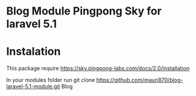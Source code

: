 # Blog Module Pingpong Sky for laravel 5.1


# Instalation

This package require https://sky.pingpong-labs.com/docs/2.0/installation


In your modules folder run git clone https://github.com/mauri870/blog-laravel-5.1-module.git Blog
